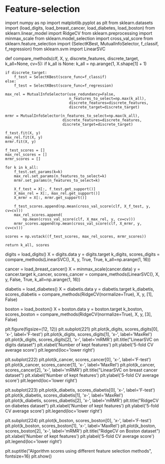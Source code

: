 # Feature-selection
import numpy as np
import matplotlib.pyplot as plt
from sklearn.datasets import (load_digits, load_breast_cancer,
                              load_diabetes, load_boston)
from sklearn.linear_model import RidgeCV
from sklearn.preprocessing import minmax_scale
from sklearn.model_selection import cross_val_score
from sklearn.feature_selection import (SelectKBest, MutualInfoSelector,
                                       f_classif, f_regression)
from sklearn.svm import LinearSVC


def compare_methods(clf, X, y, discrete_features, discrete_target,
                    k_all=None, cv=5):
    if k_all is None:
        k_all = np.arange(1, X.shape[1] + 1)

    if discrete_target:
        f_test = SelectKBest(score_func=f_classif)
    else:
        f_test = SelectKBest(score_func=f_regression)

    max_rel = MutualInfoSelector(use_redundancy=False,
                                 n_features_to_select=np.max(k_all),
                                 discrete_features=discrete_features,
                                 discrete_target=discrete_target)

    mrmr = MutualInfoSelector(n_features_to_select=np.max(k_all),
                              discrete_features=discrete_features,
                              discrete_target=discrete_target)

    f_test.fit(X, y)
    max_rel.fit(X, y)
    mrmr.fit(X, y)

    f_test_scores = []
    max_rel_scores = []
    mrmr_scores = []

    for k in k_all:
        f_test.set_params(k=k)
        max_rel.set_params(n_features_to_select=k)
        mrmr.set_params(n_features_to_select=k)

        X_f_test = X[:, f_test.get_support()]
        X_max_rel = X[:, max_rel.get_support()]
        X_mrmr = X[:, mrmr.get_support()]

        f_test_scores.append(np.mean(cross_val_score(clf, X_f_test, y, cv=cv)))
        max_rel_scores.append(
            np.mean(cross_val_score(clf, X_max_rel, y, cv=cv)))
        mrmr_scores.append(np.mean(cross_val_score(clf, X_mrmr, y, cv=cv)))

    scores = np.vstack((f_test_scores, max_rel_scores, mrmr_scores))

    return k_all, scores


digits = load_digits()
X = digits.data
y = digits.target
k_digits, scores_digits = compare_methods(LinearSVC(), X, y, True, True,
                                          k_all=np.arange(1, 16))

cancer = load_breast_cancer()
X = minmax_scale(cancer.data)
y = cancer.target
k_cancer, scores_cancer = compare_methods(LinearSVC(), X, y, False, True,
                                          k_all=np.arange(1, 16))

diabetis = load_diabetes()
X = diabetis.data
y = diabetis.target
k_diabetis, scores_diabetis = compare_methods(RidgeCV(normalize=True), X, y,
                                              [1], False)

boston = load_boston()
X = boston.data
y = boston.target
k_boston, scores_boston = compare_methods(RidgeCV(normalize=True),
                                          X, y, [3], False)


plt.figure(figsize=(12, 12))
plt.subplot(221)
plt.plot(k_digits, scores_digits[0], 'x-', label='F-test')
plt.plot(k_digits, scores_digits[1], 'x-', label='MaxRel')
plt.plot(k_digits, scores_digits[2], 'x-', label='mRMR')
plt.title("LinearSVC on digits dataset")
plt.xlabel('Number of kept features')
plt.ylabel('5-fold CV average score')
plt.legend(loc='lower right')

plt.subplot(222)
plt.plot(k_cancer, scores_cancer[0], 'x-', label='F-test')
plt.plot(k_cancer, scores_cancer[1], 'x-', label='MaxRel')
plt.plot(k_cancer, scores_cancer[2], 'x-', label='mRMR')
plt.title("LinearSVC on breast cancer dataset")
plt.xlabel('Number of kept features')
plt.ylabel('5-fold CV average score')
plt.legend(loc='lower right')

plt.subplot(223)
plt.plot(k_diabetis, scores_diabetis[0], 'x-', label='F-test')
plt.plot(k_diabetis, scores_diabetis[1], 'x-', label='MaxRel')
plt.plot(k_diabetis, scores_diabetis[2], 'x-', label='mRMR')
plt.title("RidgeCV on diabetes dataset")
plt.xlabel('Number of kept features')
plt.ylabel('5-fold CV average score')
plt.legend(loc='lower right')

plt.subplot(224)
plt.plot(k_boston, scores_boston[0], 'x-', label='F-test')
plt.plot(k_boston, scores_boston[1], 'x-', label='MaxRel')
plt.plot(k_boston, scores_boston[2], 'x-', label='mRMR')
plt.title("RidgeCV on Boston dataset")
plt.xlabel('Number of kept features')
plt.ylabel('5-fold CV average score')
plt.legend(loc='lower right')

plt.suptitle("Algorithm scores using different feature selection methods",
             fontsize=16)
plt.show()
